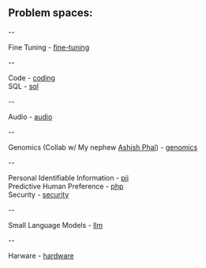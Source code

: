 ## Problem spaces:

--

Fine Tuning - [fine-tuning](fine-tuning) 

--

Code - [coding](coding)  
SQL - [sql](sql)  

--

Audio - [audio](audio)  
 
--

Genomics (Collab w/ My nephew [Ashish Phal](https://www.linkedin.com/in/ashish-phal-548b37125/)) - [genomics](genomics)  


--

Personal Identifiable Information - [pii](pii)  
Predictive Human Preference - [php](php)  
Security - [security](security)  

--

Small Language Models - [llm](llm) 

--

Harware - [hardware](hardware)


